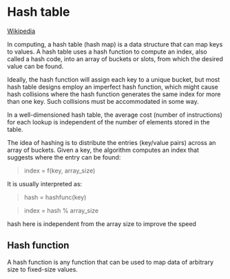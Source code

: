 # Hash table
[Wikipedia](https://en.wikipedia.org/wiki/Hash_table)

In computing, a hash table (hash map) is a data structure that can map keys to values. A hash table uses a hash function to compute an index, also called a hash code, into an array of buckets or slots, from which the desired value can be found.

Ideally, the hash function will assign each key to a unique bucket, but most hash table designs employ an imperfect hash function, which might cause hash collisions where the hash function generates the same index for more than one key. Such collisions must be accommodated in some way.

In a well-dimensioned hash table, the average cost (number of instructions) for each lookup is independent of the number of elements stored in the table. 

The idea of hashing is to distribute the entries (key/value pairs) across an array of buckets. Given a key, the algorithm computes an index that suggests where the entry can be found:

> index = f(key, array_size)

It is usually interpreted as:
> hash = hashfunc(key)

> index = hash % array_size

hash here is independent from the array size to improve the speed

## Hash function
A hash function is any function that can be used to map data of arbitrary size to fixed-size values.